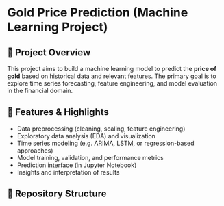  
# Gold Price Prediction (Machine Learning Project)

## 🎯 Project Overview  
This project aims to build a machine learning model to predict the **price of gold** based on historical data and relevant features. The primary goal is to explore time series forecasting, feature engineering, and model evaluation in the financial domain.

## 🚀 Features & Highlights  
- Data preprocessing (cleaning, scaling, feature engineering)  
- Exploratory data analysis (EDA) and visualization  
- Time series modeling (e.g. ARIMA, LSTM, or regression-based approaches)  
- Model training, validation, and performance metrics  
- Prediction interface (in Jupyter Notebook)  
- Insights and interpretation of results  

## 📁 Repository Structure
